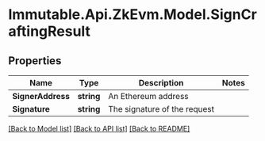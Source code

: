 # Immutable.Api.ZkEvm.Model.SignCraftingResult

## Properties

Name | Type | Description | Notes
------------ | ------------- | ------------- | -------------
**SignerAddress** | **string** | An Ethereum address | 
**Signature** | **string** | The signature of the request | 

[[Back to Model list]](../README.md#documentation-for-models) [[Back to API list]](../README.md#documentation-for-api-endpoints) [[Back to README]](../README.md)

